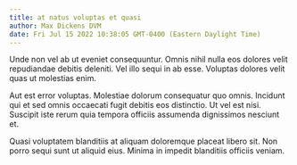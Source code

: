 ```yaml
---
title: at natus voluptas et quasi
author: Max Dickens DVM
date: Fri Jul 15 2022 10:38:05 GMT-0400 (Eastern Daylight Time)
---
```

Unde non vel ab ut eveniet consequuntur. Omnis nihil nulla eos dolores velit repudiandae debitis deleniti. Vel illo sequi in ab esse. Voluptas dolores velit quas ut molestias enim.

 Aut est error voluptas. Molestiae dolorum consequatur quo omnis. Incidunt qui et sed omnis occaecati fugit debitis eos distinctio. Ut vel est nisi. Suscipit iste rerum quia tempora officiis assumenda dignissimos nesciunt et.

 Quasi voluptatem blanditiis at aliquam doloremque placeat libero sit. Non porro sequi sunt ut aliquid eius. Minima in impedit blanditiis officiis veniam.